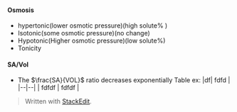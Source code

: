 #### Osmosis
 - hypertonic(lower osmotic pressure)(high solute% )
 - Isotonic(some osmotic pressure)(no change)
 - Hypotonic(Higher osmotic pressure)(low solute%)
 - Tonicity
#### SA/Vol
 - The $\frac{SA}{VOL}$ ratio decreases exponentially
Table ex:
|df| fdfd |
|--|--|
| fdfdf | fdfdf |



> Written with [StackEdit](https://stackedit.io/).
<!--stackedit_data:
eyJoaXN0b3J5IjpbLTE2MzUyNzA2MjQsNjk1MDg1NzY0LDM2Mz
M3NDQ5N119
-->
